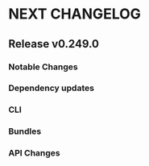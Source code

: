 # NEXT CHANGELOG

## Release v0.249.0

### Notable Changes

### Dependency updates

### CLI

### Bundles

### API Changes
